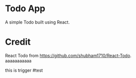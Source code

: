 # Todo App
A simple Todo built using React.

# Credit
React Todo from https://github.com/shubham1710/React-Todo. aaaaaaaaaaa

this is trigger
#test